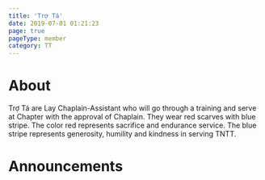 ```yaml
---
title: 'Trợ Tá'
date: 2019-07-01 01:21:23
page: true
pageType: member
category: TT
---
```


# About
Trợ Tá are Lay Chaplain-Assistant who will go through a training and serve
at Chapter with the approval of Chaplain. They wear red scarves with blue
stripe. The color red represents sacrifice and endurance service. The blue
stripe represents generosity, humility and kindness in serving TNTT.

# Announcements
